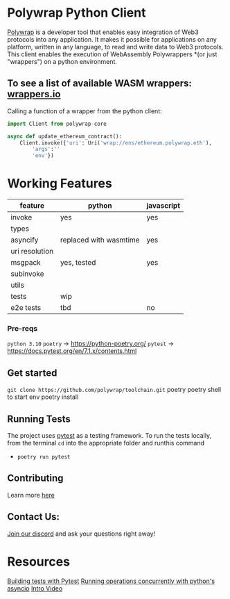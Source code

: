 # Polywrap Python Client
[Polywrap](https://polywrap.io) is a developer tool that enables easy integration of Web3 protocols into any application. It makes it possible for applications on any platform, written in any language, to read and write data to Web3 protocols.
This client enables the execution of WebAssembly Polywrappers *(or just "wrappers") on a python environment.

## To see a list of available WASM wrappers: [wrappers.io](https://wrappers.io/)

Calling a function of a wrapper from the python client:
```python
import Client from polywrap-core

async def update_ethereum_contract():
    Client.invoke({'uri': Uri('wrap://ens/ethereum.polywrap.eth'),
        'args':''
        'env'})
```


# Working Features

| feature | python | javascript |
| -- | -- | -- |
| invoke | yes | yes |
|types|||
|asyncify|replaced with wasmtime|yes|
|uri resolution|||
|msgpack|yes, tested|yes|
|subinvoke|||
|utils|||
|tests|wip||
|e2e tests|tbd|no|


### Pre-reqs
`python 3.10`
`poetry` -> https://python-poetry.org/
`pytest` -> https://docs.pytest.org/en/7.1.x/contents.html
## Get started

`git clone https://github.com/polywrap/toolchain.git`
poetry
poetry shell to start env
poetry install

## Running Tests 

The project uses [pytest](#) as a testing framework.
To run the tests locally, from the terminal `cd` into the appropriate folder and runthis command
 - `poetry run pytest`


## Contributing
Learn more [here](https://github.com/polywrap/toolchain#contributing)

## Contact Us:
[Join our discord](https://discord.polywrap.io) and ask your questions right away!


# Resources
[Building tests with Pytest](https://realpython.com/pytest-python-testing/)
[Running operations concurrently with python's asyncio](https://realpython.com/async-io-python/#the-10000-foot-view-of-async-io)
[Intro Video](TODO)